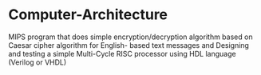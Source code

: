 # Computer-Architecture
MIPS program that does simple encryption/decryption algorithm based on Caesar  cipher algorithm for English- based text messages and Designing and testing a simple Multi-Cycle RISC processor using HDL language (Verilog or VHDL)
